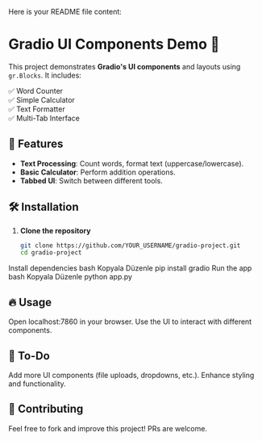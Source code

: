 Here is your README file content:
# Gradio UI Components Demo 🚀  

This project demonstrates **Gradio's UI components** and layouts using `gr.Blocks`. It includes:  

✅ Word Counter  
✅ Simple Calculator  
✅ Text Formatter  
✅ Multi-Tab Interface  

## 📌 Features  
- **Text Processing**: Count words, format text (uppercase/lowercase).  
- **Basic Calculator**: Perform addition operations.  
- **Tabbed UI**: Switch between different tools.  

## 🛠 Installation  
1. **Clone the repository**  
   ```bash
   git clone https://github.com/YOUR_USERNAME/gradio-project.git
   cd gradio-project
Install dependencies
bash
Kopyala
Düzenle
pip install gradio
Run the app
bash
Kopyala
Düzenle
python app.py

## 🔥 Usage
Open localhost:7860 in your browser.
Use the UI to interact with different components.


## 📌 To-Do
Add more UI components (file uploads, dropdowns, etc.).
Enhance styling and functionality.
## 🤝 Contributing
Feel free to fork and improve this project! PRs are welcome.
